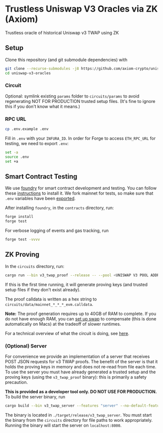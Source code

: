 # Trustless Uniswap V3 Oracles via ZK (Axiom)

Trustless oracle of historical Uniswap v3 TWAP using ZK

## Setup

Clone this repository (and git submodule dependencies) with

```bash
git clone --recurse-submodules -j8 https://github.com/axiom-crypto/uniswap-v3-oracles.git
cd uniswap-v3-oracles
```

### Circuit

Optional: symlink existing `params` folder to `circuits/params` to avoid regenerating NOT FOR PRODUCTION trusted setup files. (It's fine to ignore this if you don't know what it means.)

### RPC URL

```bash
cp .env.example .env
```

Fill in `.env` with your `INFURA_ID`. In order for Forge to access `ETH_RPC_URL` for testing, we need to export `.env`:

```bash
set -a
source .env
set +a
```

## Smart Contract Testing

We use [foundry](https://book.getfoundry.sh/) for smart contract development and testing. You can follow these [instructions](https://book.getfoundry.sh/getting-started/installation) to install it.
We fork mainnet for tests, so make sure that `.env` variables have been [exported](#rpc-url).

After installing `foundry`, in the `contracts` directory, run:

```bash
forge install
forge test
```

For verbose logging of events and gas tracking, run

```bash
forge test -vvvv
```

## ZK Proving

In the `circuits` directory, run:

```bash
cargo run --bin v3_twap_proof --release -- --pool <UNISWAP V3 POOL ADDRESS> --start <TWAP START BLOCK NUMBER> --end <TWAP END BLOCK NUMBER>
```

If this is the first time running, it will generate proving keys (and trusted setup files if they don't exist already).

The proof calldata is written as a hex string to `circuits/data/mainnet_*_*_*_evm.calldata`.

**Note:** The proof generation requires up to 40GB of RAM to complete. If you do not have enough RAM, you can [set up swap](https://www.digitalocean.com/community/tutorials/how-to-add-swap-space-on-ubuntu-20-04) to compensate (this is done automatically on Macs) at the tradeoff of slower runtimes.

For a technical overview of what the circuit is doing, see [here](https://hackmd.io/@jpw/BJEYSD8k2).

### (Optional) Server

For convenience we provide an implementation of a server that receives POST JSON requests for v3 TWAP proofs. The benefit of the server is that it holds the proving keys in memory and does not re-read from file each time. To use the server you must have already generated a trusted setup and the proving keys (using the `v3_twap_proof` binary): this is primarily a safety precaution.

**This is provided as a developer tool only. DO NOT USE FOR PRODUCTION.**
To build the server binary, run

```bash
cargo build --bin v3_twap_server --features "server" --no-default-features --release
```

The binary is located in `./target/release/v3_twap_server`. You must start the binary from the `circuits` directory for file paths to work appropriately. Running the binary will start the server on `localhost:8000`.
